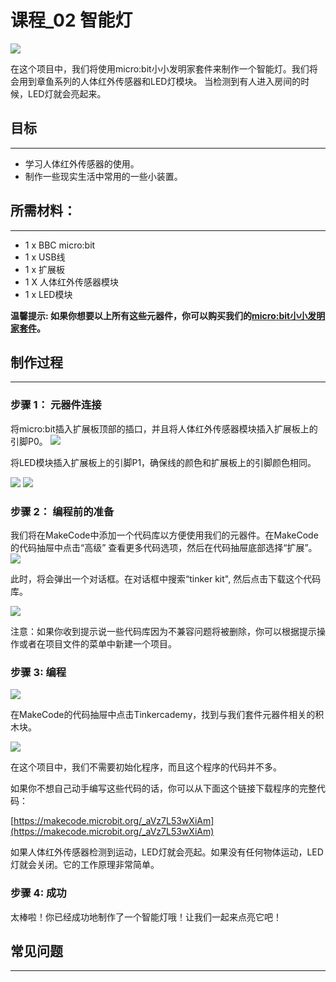 # 课程_02 智能灯

![](./images/hEALUQr.jpg)  

在这个项目中，我们将使用micro:bit小小发明家套件来制作一个智能灯。我们将会用到章鱼系列的人体红外传感器和LED灯模块。 当检测到有人进入房间的时候，LED灯就会亮起来。

## 目标
---

- 学习人体红外传感器的使用。
- 制作一些现实生活中常用的一些小装置。


## 所需材料：  
---  

- 1 x BBC micro:bit
- 1 x USB线
- 1 x 扩展板
- 1 X 人体红外传感器模块
- 1 x LED模块

**温馨提示: 如果你想要以上所有这些元器件，你可以购买我们的[micro:bit小小发明家套件](https://item.taobao.com/item.htm?spm=a230r.7195193.1997079397.9.z3IMPf&id=564707672256&abbucket=5)。**


## 制作过程
---

### 步骤 1： 元器件连接

将micro:bit插入扩展板顶部的插口，并且将人体红外传感器模块插入扩展板上的引脚P0。
![](./images/y4rPaD2.jpg)

将LED模块插入扩展板上的引脚P1，确保线的颜色和扩展板上的引脚颜色相同。

![](./images/f2mpSkX.jpg)
![](./images/ZhIpbTH.jpg)


### 步骤 2： 编程前的准备

我们将在MakeCode中添加一个代码库以方便使用我们的元器件。在MakeCode的代码抽屉中点击“高级” 查看更多代码选项，然后在代码抽屉底部选择“扩展”。
![](./images/R5lx5Np.jpg)

此时，将会弹出一个对话框。在对话框中搜索“tinker kit", 然后点击下载这个代码库。 

![](./images/pduH11r.png)

注意：如果你收到提示说一些代码库因为不兼容问题将被删除，你可以根据提示操作或者在项目文件的菜单中新建一个项目。


### 步骤 3: 编程

![](./images/Tinker_Kit_case_02_01.png)

在MakeCode的代码抽屉中点击Tinkercademy，找到与我们套件元器件相关的积木块。

![](./images/Tinker_Kit_case_02_02.png)

在这个项目中，我们不需要初始化程序，而且这个程序的代码并不多。

如果你不想自己动手编写这些代码的话，你可以从下面这个链接下载程序的完整代码：

[https://makecode.microbit.org/_aVz7L53wXiAm](https://makecode.microbit.org/_aVz7L53wXiAm)


如果人体红外传感器检测到运动，LED灯就会亮起。如果没有任何物体运动，LED灯就会关闭。它的工作原理非常简单。


### 步骤 4: 成功

太棒啦！你已经成功地制作了一个智能灯哦！让我们一起来点亮它吧！


## 常见问题
---
